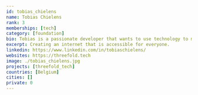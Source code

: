 ```yaml
---
id: tobias_chielens
name: Tobias Chielens
rank: 3
memberships: [tech]
category: [foundation]
bio: Tobias is a passionate developer that wants to use technology to make the world a better place.
excerpt: Creating an internet that is accessible for everyone.
linkedin: https://www.linkedin.com/in/tobiaschielens/
websites: https://threefold.tech
image: ./tobias_chielens.jpg
projects: [threefold_tech]
countries: [Belgium]
cities: []
private: 0
---
```

